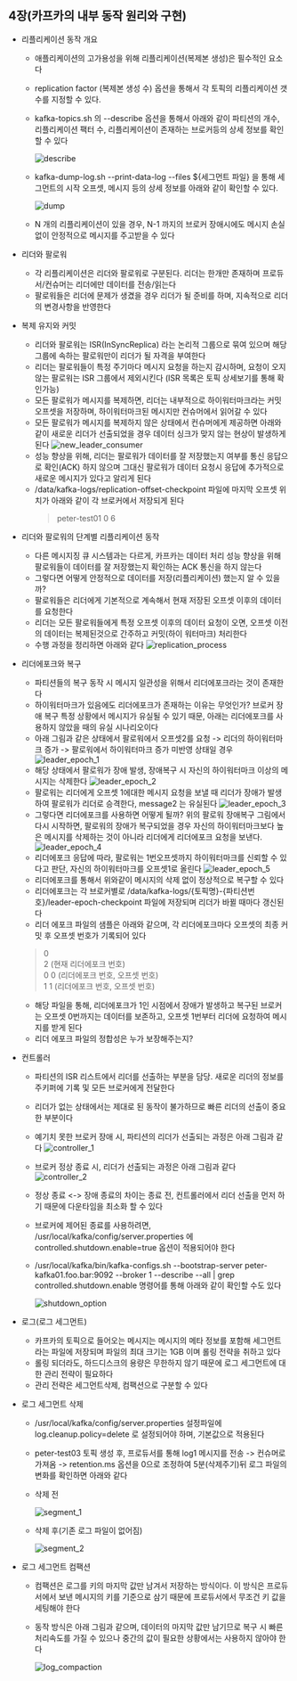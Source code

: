 ## 4장(카프카의 내부 동작 원리와 구현)

* 리플리케이션 동작 개요
  * 애플리케이션의 고가용성을 위해 리플리케이션(복제본 생성)은 필수적인 요소다
  * replication factor (복제본 생성 수) 옵션을 통해서 각 토픽의 리플리케이션 갯수를 지정할 수 있다.
  * kafka-topics.sh 의 --describe 옵션을 통해서 아래와 같이
  파티션의 개수, 리플리케이션 팩터 수, 리플리케이션이 존재하는 브로커등의 상세 정보를 확인할 수 있다
  
    ![describe](./picture/peter-test01-describe.PNG)
  * kafka-dump-log.sh --print-data-log --files ${세그먼트 파일} 을 통해 세그먼트의 시작 오프셋, 메시지 등의 상세 정보를
  아래와 같이 확인할 수 있다.
  
    ![dump](./picture/peter-dump.PNG)
  * N 개의 리플리케이션이 있을 경우, N-1 까지의 브로커 장애시에도 메시지 손실없이 안정적으로 메시지를 주고받을 수 있다

* 리더와 팔로워
  * 각 리플리케이션은 리더와 팔로워로 구분된다. 리더는 한개만 존재하며 프로듀서/컨슈머는 리더에만 데이터를 전송/읽는다
  * 팔로워들은 리더에 문제가 생겼을 경우 리더가 될 준비를 하며, 지속적으로 리더의 변경사항을 반영한다

* 복제 유지와 커밋
  * 리더와 팔로워는 ISR(InSyncReplica) 라는 논리적 그룹으로 묶여 있으며 해당 그룹에 속하는 팔로워만이
  리더가 될 자격을 부여한다
  * 리더는 팔로워들이 특정 주기마다 메시지 요청을 하는지 감시하며, 요청이 오지 않는 팔로워는 ISR 그룹에서 제외시킨다
  (ISR 목록은 토픽 상세보기를 통해 확인가능)
  * 모든 팔로워가 메시지를 복제하면, 리더는 내부적으로 하이워터마크라는 커밋 오프셋을 저장하며, 하이워터마크된 메시지만
  컨슈머에서 읽어갈 수 있다
  * 모든 팔로워가 메시지를 복제하지 않은 상태에서 컨슈머에게 제공하면 아래와 같이 새로운 리더가 선출되었을 경우 데이터
  싱크가 맞지 않는 현상이 발생하게 된다
    ![new_leader_consumer](./picture/new_leader_consumer.PNG)
  * 성능 향상을 위해, 리더는 팔로워가 데이터를 잘 저장했는지 여부를 통신 응답으로 확인(ACK) 하지 않으며
  그대신 팔로워가 데이터 요청시 응답에 추가적으로 새로운 메시지가 있다고 알리게 된다
  * /data/kafka-logs/replication-offset-checkpoint 파일에 마지막 오프셋 위치가 아래와 같이 각 브로커에서 저장되게 된다
    > peter-test01 0 6

* 리더와 팔로워의 단계별 리플리케이션 동작
  * 다른 메시지징 큐 시스템과는 다르게, 카프카는 데이터 처리 성능 향상을 위해 팔로워들이 데이터를 잘 저장했는지 확인하는 ACK 통신을 
  하지 않는다
  * 그렇다면 어떻게 안정적으로 데이터를 저장(리플리케이션) 했는지 알 수 있을까?
  * 팔로워들은 리더에게 기본적으로 계속해서 현재 저장된 오프셋 이후의 데이터를 요청한다
  * 리더는 모든 팔로워들에게 특정 오프셋 이후의 데이터 요청이 오면, 오프셋 이전의 데이터는 복제된것으로 간주하고 커밋(하이 워터마크) 처리한다
  * 수행 과정을 정리하면 아래와 같다
    ![replication_process](./picture/replication_process.PNG)

* 리더에포크와 복구
  * 파티션들의 복구 동작 시 메시지 일관성을 위해서 리더에포크라는 것이 존재한다
  * 하이워터마크가 있음에도 리더에포크가 존재하는 이유는 무엇인가? 브로커 장애 복구 특정 상황에서 메시지가 유실될 수 있기 때문, 아래는 리더에포크를 
  사용하지 않았을 때의 유실 시나리오이다
  * 아래 그림과 같은 상태에서 팔로워에서 오프셋2를 요청 -> 리더의 하이워터마크 증가 -> 팔로워에서 하이워터마크 증가 미반영 상태일 경우
    ![leader_epoch_1](./picture/leader_epoch_1.PNG)
  * 해당 상태에서 팔로워가 장애 발생, 장애복구 시 자신의 하이워터마크 이상의 메시지는 삭제한다
    ![leader_epoch_2](./picture/leader_epoch_2.PNG)
  * 팔로워는 리더에게 오프셋 1에대한 메시지 요청을 보낼 때 리더가 장애가 발생하여 팔로워가 리더로 승격한다, message2 는 유실된다
    ![leader_epoch_3](./picture/leader_epoch_3.PNG)
  * 그렇다면 리더에포크를 사용하면 어떻게 될까? 위의 팔로워 장애복구 그림에서 다시 시작하면, 팔로워의 장애가 복구되었을 경우 자신의 하이워터마크보다
  높은 메시지를 삭제하는 것이 아니라 리더에게 리더에포크 요청을 보낸다.
    ![leader_epoch_4](./picture/leader_epoch_4.PNG)
  * 리더에포크 응답에 따라, 팔로워는 1번오프셋까지 하이워터마크를 신뢰할 수 있다고 판단, 자신의 하이워터마크를 오프셋1로 올린다
    ![leader_epoch_5](./picture/leader_epoch_5.PNG)
  * 리더에포크를 통해서 위와같이 메시지의 삭제 없이 정상적으로 복구할 수 있다
  * 리더에포크는 각 브로커별로 /data/kafka-logs/{토픽명}-{파티션번호}/leader-epoch-checkpoint 파일에 저장되며 리더가 바뀔 때마다 갱신된다
  * 리더 에포크 파일의 샘플은 아래와 같으며, 각 리더에포크마다 오프셋의 최종 커밋 후 오프셋 번호가 기록되어 있다
  > 0<br>2 (현재 리더에포크 번호)<br>0 0 (리더에포크 번호, 오프셋 번호)<br>1 1 (리더에포크 번호, 오프셋 번호)
  * 해당 파일을 통해, 리더에포크가 1인 시점에서 장애가 발생하고 복구된 브로커는 오프셋 0번까지는 데이터를 보존하고, 오프셋 1번부터 리더에 요청하여 메시지를 받게 된다
  * 리더 에포크 파일의 정합성은 누가 보장해주는지?

* 컨트롤러
  * 파티션의 ISR 리스트에서 리더를 선출하는 부분을 담당. 새로운 리더의 정보를 주키퍼에 기록 및 모든 브로커에게 전달한다
  * 리더가 없는 상태에서는 제대로 된 동작이 불가하므로 빠른 리더의 선출이 중요한 부분이다
  * 예기치 못한 브로커 장애 시, 파티션의 리더가 선출되는 과정은 아래 그림과 같다
    ![controller_1](./picture/controller_1.PNG)
  * 브로커 정상 종료 시, 리더가 선출되는 과정은 아래 그림과 같다
    ![controller_2](./picture/controller_2.PNG)
  * 정상 종료 <-> 장애 종료의 차이는 종료 전, 컨트롤러에서 리더 선출을 먼저 하기 때문에 다운타임을 최소화 할 수 있다
  * 브로커에 제어된 종료를 사용하려면, /usr/local/kafka/config/server.properties 에 controlled.shutdown.enable=true 옵션이 적용되어야 한다
  * /usr/local/kafka/bin/kafka-configs.sh --bootstrap-server peter-kafka01.foo.bar:9092 --broker 1 --describe --all | grep controlled.shutdown.enable 명령어를 통해 아래와 같이 확인할 수도 있다
  
    ![shutdown_option](./picture/shutdown_option.PNG)

* 로그(로그 세그먼트)
  * 카프카의 토픽으로 들어오는 메시지는 메시지의 메타 정보를 포함해 세그먼트라는 파일에 저장되며 파일의 최대 크기는 1GB 이며 롤링 전략을 취하고 있다
  * 롤링 되더라도, 하드디스크의 용량은 무한하지 않기 때문에 로그 세그먼트에 대한 관리 전략이 필요하다
  * 관리 전략은 세그먼트삭제, 컴팩션으로 구분할 수 있다

* 로그 세그먼트 삭제
  * /usr/local/kafka/config/server.properties 설정파일에 log.cleanup.policy=delete 로 설정되어야 하며, 기본값으로 적용된다
  * peter-test03 토픽 생성 후, 프로듀서를 통해 log1 메시지를 전송 -> 컨슈머로 가져옴 -> retention.ms 옵션을 0으로 조정하여 5분(삭제주기)뒤 로그 파일의 변화를 확인하면 아래와 같다
  * 삭제 전
  
    ![segment_1](./picture/segment_1.PNG)
  * 삭제 후(기존 로그 파일이 없어짐)
  
    ![segment_2](./picture/segment_2.PNG)
  
* 로그 세그먼트 컴팩션
  * 컴팩션은 로그를 키의 마지막 값만 남겨서 저장하는 방식이다. 이 방식은 프로듀서에서 보낸 메시지의 키를 기준으로 삼기 때문에 프로듀서에서 무조건 키 값을 세팅해야 한다
  * 동작 방식은 아래 그림과 같으며, 데이터의 마지막 값만 남기므로 복구 시 빠른 처리속도를 가질 수 있으나 중간의 값이 필요한 상황에서는 사용하지 않아야 한다
  
    ![log_compaction](./picture/log_compaction.PNG)